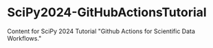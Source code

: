 # SciPy2024-GitHubActionsTutorial
Content for SciPy 2024 Tutorial "Github Actions for Scientific Data Workflows."
